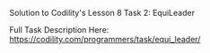 Solution to Codility's Lesson 8 Task 2: EquiLeader

Full Task Description Here: https://codility.com/programmers/task/equi_leader/
